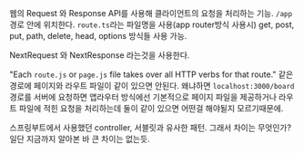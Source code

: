 웹의 Request 와 Response API를 사용해 클라이언트의 요청을 처리하는 기능.
`/app` 경로 안에 위치한다. `route.ts`라는 파일명을 사용(app router방식 사용시)
get, post, put, path, delete, head, options 방식들 사용 가능.

NextRequest 와 NextResponse 라는것을 사용한다.

"Each `route.js` or `page.js` file takes over all HTTP verbs for that route."
같은 경로에 페이지와 라우트 파일이 같이 있으면 안된다. 왜냐하면 `localhost:3000/board` 경로를 서버에 요청하면 앱라우터 방식에선 기본적으로 페이지 파일을 제공하거나 라우트 파일에 적힌 요청을 처리하는데 둘이 같이 있으면 어떤걸 해야될지 모르기때문에.

스프링부트에서 사용했던 controller, 서블릿과 유사한 패턴. 
그래서 차이는 무엇인가? 일단 지금까지 알아본 바 큰 차이는 없는듯.
